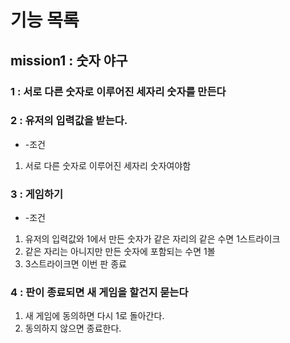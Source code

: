 # 기능 목록

## mission1 : 숫자 야구

### 1 : 서로 다른 숫자로 이루어진 세자리 숫자를 만든다

### 2 : 유저의 입력값을 받는다.

- -조건

1. 서로 다른 숫자로 이루어진 세자리 숫자여야함

### 3 : 게임하기

- -조건

1. 유저의 입력값와 1에서 만든 숫자가 같은 자리의 같은 수면 1스트라이크
2. 같은 자리는 아니지만 만든 숫자에 포함되는 수면 1볼
3. 3스트라이크면 이번 판 종료

### 4 : 판이 종료되면 새 게임을 할건지 묻는다

1. 새 게임에 동의하면 다시 1로 돌아간다.
2. 동의하지 않으면 종료한다.
